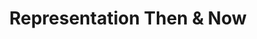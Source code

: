---
layout: default
category: session
id: representation-then-now
title: Representation Then &amp; Now
permalink: /schedule#representation-then-now

day: Saturday
time: 3&colon;00pm - 4&colon;15pm
timeorder: 7
room: Rm. 805

track: General

talks:
  - Making Queer Games History&colon; The assessment of LGBTQ game content
  - Grappling with Representation&colon; portrayal of women in fighting games
---